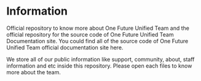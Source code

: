 # Information
Official repository to know more about One Future Unified Team and the official repository for the source code of One Future Unified Team Documentation site. You could find all of the source code of One Future Unified Team official documentation site here. 

We store all of our public information like support, community, about, staff information and etc inside this repository. Please open each files to know more about the team. 
